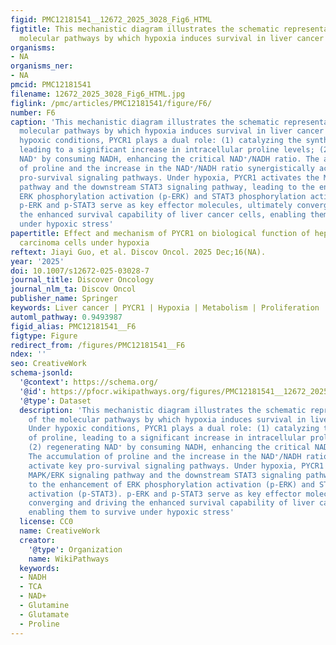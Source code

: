 ```yaml
---
figid: PMC12181541__12672_2025_3028_Fig6_HTML
figtitle: This mechanistic diagram illustrates the schematic representation of the
  molecular pathways by which hypoxia induces survival in liver cancer cells
organisms:
- NA
organisms_ner:
- NA
pmcid: PMC12181541
filename: 12672_2025_3028_Fig6_HTML.jpg
figlink: /pmc/articles/PMC12181541/figure/F6/
number: F6
caption: 'This mechanistic diagram illustrates the schematic representation of the
  molecular pathways by which hypoxia induces survival in liver cancer cells. Under
  hypoxic conditions, PYCR1 plays a dual role: (1) catalyzing the synthesis of proline,
  leading to a significant increase in intracellular proline levels; (2) regenerating
  NAD⁺ by consuming NADH, enhancing the critical NAD⁺/NADH ratio. The accumulation
  of proline and the increase in the NAD⁺/NADH ratio synergistically activate key
  pro-survival signaling pathways. Under hypoxia, PYCR1 activates the MAPK/ERK signaling
  pathway and the downstream STAT3 signaling pathway, leading to the enhancement of
  ERK phosphorylation activation (p-ERK) and STAT3 phosphorylation activation (p-STAT3).
  p-ERK and p-STAT3 serve as key effector molecules, ultimately converging and driving
  the enhanced survival capability of liver cancer cells, enabling them to survive
  under hypoxic stress'
papertitle: Effect and mechanism of PYCR1 on biological function of hepatocellular
  carcinoma cells under hypoxia
reftext: Jiayi Guo, et al. Discov Oncol. 2025 Dec;16(NA).
year: '2025'
doi: 10.1007/s12672-025-03028-7
journal_title: Discover Oncology
journal_nlm_ta: Discov Oncol
publisher_name: Springer
keywords: Liver cancer | PYCR1 | Hypoxia | Metabolism | Proliferation
automl_pathway: 0.9493987
figid_alias: PMC12181541__F6
figtype: Figure
redirect_from: /figures/PMC12181541__F6
ndex: ''
seo: CreativeWork
schema-jsonld:
  '@context': https://schema.org/
  '@id': https://pfocr.wikipathways.org/figures/PMC12181541__12672_2025_3028_Fig6_HTML.html
  '@type': Dataset
  description: 'This mechanistic diagram illustrates the schematic representation
    of the molecular pathways by which hypoxia induces survival in liver cancer cells.
    Under hypoxic conditions, PYCR1 plays a dual role: (1) catalyzing the synthesis
    of proline, leading to a significant increase in intracellular proline levels;
    (2) regenerating NAD⁺ by consuming NADH, enhancing the critical NAD⁺/NADH ratio.
    The accumulation of proline and the increase in the NAD⁺/NADH ratio synergistically
    activate key pro-survival signaling pathways. Under hypoxia, PYCR1 activates the
    MAPK/ERK signaling pathway and the downstream STAT3 signaling pathway, leading
    to the enhancement of ERK phosphorylation activation (p-ERK) and STAT3 phosphorylation
    activation (p-STAT3). p-ERK and p-STAT3 serve as key effector molecules, ultimately
    converging and driving the enhanced survival capability of liver cancer cells,
    enabling them to survive under hypoxic stress'
  license: CC0
  name: CreativeWork
  creator:
    '@type': Organization
    name: WikiPathways
  keywords:
  - NADH
  - TCA
  - NAD+
  - Glutamine
  - Glutamate
  - Proline
---
```

